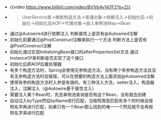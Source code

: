 - {{video https://www.bilibili.com/video/BV1rb4y147F2?p=2}}
- > UserService类->推断构造方法->普通对象->依赖注入->初始化前->初始化->初始化后AOP->代理对象->放入单例池Map->Bean
- 通过@Autowired进行依赖注入
  判断属性上是否有@Autowired注解
- 初始化前要通过@PostConstruct注解来执行一个方法
  判断方法上是否有@PostConstruct注解
- 初始化通过实现InitializingBean接口的afterPropertiesSet方法
  通过InstanceOf来判断是否实现了这个接口
- 初始化后即AOP后置处理器
- 有多个构造方法时，Spring会使用无参构造方法，当有两个有参构造方法且没有无参构造方法时会报错，可以在想要的构造方法上面添加@Autowired注解
- 使用有参的构造方法时入参是有值的，有三种注入方法，setter注入，构造器注入，注解注入（@Autowire基于属性注入）
- 需要注入某个Bean时，先去单例池查询是否有这个Bean，没有就去创建
- 自动注入byType然后byName进行匹配，当按照类型匹配有多个的时候会按照名字再进行匹配，如果只有一个Bean那么找到的唯一一个然后就不会再按照名字来进行匹配